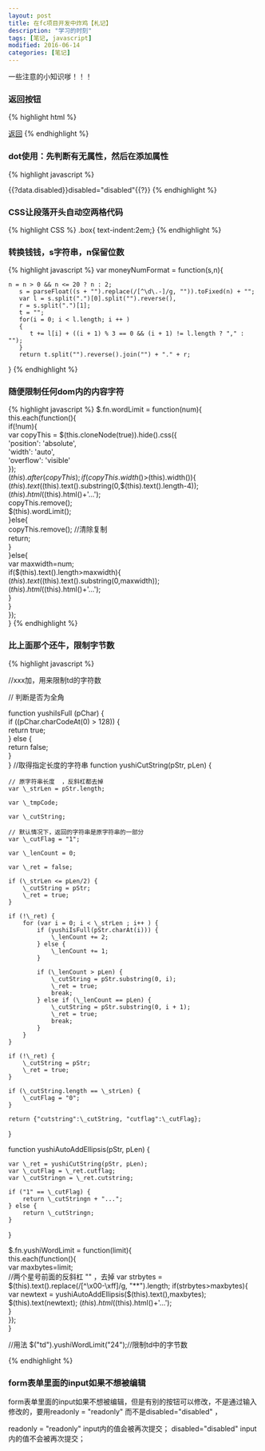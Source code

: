 ```yaml
---
layout: post
title: 在fc项目开发中炸鸡【札记】
description: "学习的时刻"
tags: [笔记, javascript]
modified: 2016-06-14
categories: [笔记]
---
```


一些注意的小知识嗲！！！

<!-- more -->

### 返回按钮

{% highlight html %}

<a type="button" href="javascript:window.history.back(-1);" class="btn btn-default">返回</a>
{% endhighlight %}

### dot使用：先判断有无属性，然后在添加属性
{% highlight javascript %}

{{?data.disabled}}disabled="disabled"{{?}}
{% endhighlight %}


### CSS让段落开头自动空两格代码
{% highlight CSS %}
.box{    text-indent:2em;}
{% endhighlight %}

### 转换钱钱，s字符串，n保留位数

{% highlight javascript %}
var moneyNumFormat = function(s,n){

	n = n > 0 && n <= 20 ? n : 2;   
	   s = parseFloat((s + "").replace(/[^\d\.-]/g, "")).toFixed(n) + "";   
	   var l = s.split(".")[0].split("").reverse(),   
	   r = s.split(".")[1];   
	   t = "";   
	   for(i = 0; i < l.length; i ++ )   
	   {   
	      t += l[i] + ((i + 1) % 3 == 0 && (i + 1) != l.length ? "," : "");   
	   }   
	   return t.split("").reverse().join("") + "." + r;   
}
{% endhighlight %}

### 随便限制任何dom内的内容字符

{% highlight javascript %}
$.fn.wordLimit = function(num){   
        this.each(function(){     
            if(!num){  
                var copyThis = $(this.cloneNode(true)).hide().css({  
                    'position': 'absolute',  
                    'width': 'auto',  
                    'overflow': 'visible'  
                });   
                $(this).after(copyThis);  
                if(copyThis.width()>$(this).width()){  
                    $(this).text($(this).text().substring(0,$(this).text().length-4));  
                    $(this).html($(this).html()+'...');  
                    copyThis.remove();  
                    $(this).wordLimit();  
                }else{  
                    copyThis.remove(); //清除复制  
                    return;  
                }     
            }else{  
                var maxwidth=num;  
                if($(this).text().length>maxwidth){  
                    $(this).text($(this).text().substring(0,maxwidth));  
                    $(this).html($(this).html()+'...');  
                }  
            }                      
        });  
    }
{% endhighlight %}


### 比上面那个还牛，限制字节数
{% highlight javascript %}

//xxx加，用来限制td的字符数


// 判断是否为全角

function yushiIsFull (pChar) {  
    if ((pChar.charCodeAt(0) > 128)) {  
        return true;  
    } else {  
        return false;  
    }  
}
//取得指定长度的字符串
function yushiCutString(pStr, pLen) {  

    // 原字符串长度  ，反斜杠都去掉
    var \_strLen = pStr.length;  

    var \_tmpCode;  

    var \_cutString;  

    // 默认情况下，返回的字符串是原字符串的一部分  
    var \_cutFlag = "1";  

    var \_lenCount = 0;  

    var \_ret = false;  

    if (\_strLen <= pLen/2) {  
        \_cutString = pStr;  
        \_ret = true;  
    }  

    if (!\_ret) {  
        for (var i = 0; i < \_strLen ; i++ ) {  
            if (yushiIsFull(pStr.charAt(i))) {  
                \_lenCount += 2;  
            } else {  
                \_lenCount += 1;  
            }  

            if (\_lenCount > pLen) {  
                \_cutString = pStr.substring(0, i);  
                \_ret = true;  
                break;  
            } else if (\_lenCount == pLen) {  
                \_cutString = pStr.substring(0, i + 1);  
                \_ret = true;  
                break;  
            }  
        }  
    }  

    if (!\_ret) {  
        \_cutString = pStr;  
        \_ret = true;  
    }  

    if (\_cutString.length == \_strLen) {  
        \_cutFlag = "0";  
    }  

    return {"cutstring":\_cutString, "cutflag":\_cutFlag};  
}

function yushiAutoAddEllipsis(pStr, pLen) {  

    var \_ret = yushiCutString(pStr, pLen);  
    var \_cutFlag = \_ret.cutflag;  
    var \_cutStringn = \_ret.cutstring;  

    if ("1" == \_cutFlag) {  
        return \_cutStringn + "...";  
    } else {  
        return \_cutStringn;  
    }  
}


$.fn.yushiWordLimit = function(limit){   
    this.each(function(){    
            var maxbytes=limit;  
            //两个星号前面的反斜杠 "\" ，去掉
            var strbytes = $(this).text().replace(/[^\x00-\xff]/g, "\**").length;
            if(strbytes>maxbytes){  
            	var newtext =  yushiAutoAddEllipsis($(this).text(),maxbytes);
                $(this).text(newtext);
                $(this).html($(this).html()+'...');  
            }                       
    });  
}        

//用法 $("td").yushiWordLimit("24");//限制td中的字节数

{% endhighlight %}

### form表单里面的input如果不想被编辑

form表单里面的input如果不想被编辑，但是有别的按钮可以修改，不是通过输入修改的，要用readonly = "readonly"
而不是disabled="disabled" ，

readonly = "readonly"            input内的值会被再次提交；
disabled="disabled"              input内的值不会被再次提交；
